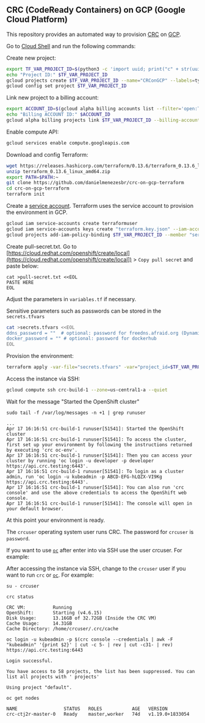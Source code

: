 ## CRC (CodeReady Containers) on GCP (Google Cloud Platform)

This repository provides an automated way 
to provision [CRC](https://developers.redhat.com/products/codeready-containers/overview) 
on [GCP](https://cloud.google.com/).

Go to [Cloud Shell](https://shell.cloud.google.com/?hl=en_US&show=terminal) and run the following commands:

Create new project:
```bash
export TF_VAR_PROJECT_ID=$(python3 -c 'import uuid; print("c" + str(uuid.uuid4().hex[:29]))')
echo "Project ID:" $TF_VAR_PROJECT_ID
gcloud projects create $TF_VAR_PROJECT_ID --name="CRConGCP" --labels=type=crc --format="json" --quiet
gcloud config set project $TF_VAR_PROJECT_ID
```

Link new project to a billing account:

```bash
export ACCOUNT_ID=$(gcloud alpha billing accounts list --filter='open:TRUE' --format='value(ACCOUNT_ID)' --limit=1)
echo "Billing ACCOUNT ID:" $ACCOUNT_ID
gcloud alpha billing projects link $TF_VAR_PROJECT_ID --billing-account $ACCOUNT_ID
```

Enable compute API:
```bash
gcloud services enable compute.googleapis.com
```

Download and config Terraform:
```bash
wget https://releases.hashicorp.com/terraform/0.13.6/terraform_0.13.6_linux_amd64.zip
unzip terraform_0.13.6_linux_amd64.zip
export PATH=$PATH:~
git clone https://github.com/danielmenezesbr/crc-on-gcp-terraform
cd crc-on-gcp-terraform
terraform init
```

Create a [service account](https://cloud.google.com/iam/docs/service-accounts). Terraform uses the service account to provision the environment in GCP.
```bash
gcloud iam service-accounts create terraformuser
gcloud iam service-accounts keys create "terraform.key.json" --iam-account "terraformuser@$TF_VAR_PROJECT_ID.iam.gserviceaccount.com"
gcloud projects add-iam-policy-binding $TF_VAR_PROJECT_ID --member "serviceAccount:terraformuser@$TF_VAR_PROJECT_ID.iam.gserviceaccount.com" --role 'roles/owner'
```

Create pull-secret.txt. Go to [https://cloud.redhat.com/openshift/create/local](https://cloud.redhat.com/openshift/create/local]) >
`Copy pull secret` and paste below:

```
cat >pull-secret.txt <<EOL
PASTE HERE
EOL
```


Adjust the parameters in `variables.tf` if necessary.

Sensitive parameters such as passwords can be stored in the `secrets.tfvars`

```bash
cat >secrets.tfvars <<EOL
ddns_password = ""  # optional: password for freedns.afraid.org (Dynamic DNS)
docker_password = "" # optional: password for dockerhub
EOL
```

Provision the environment:
```bash
terraform apply -var-file="secrets.tfvars" -var="project_id=$TF_VAR_PROJECT_ID" -auto-approve
```

Access the instance via SSH:
```bash
gcloud compute ssh crc-build-1 --zone=us-central1-a --quiet
```

Wait for the message "Started the OpenShift cluster"

``` 
sudo tail -f /var/log/messages -n +1 | grep runuser
```

```
...
Apr 17 16:16:51 crc-build-1 runuser[51541]: Started the OpenShift cluster
Apr 17 16:16:51 crc-build-1 runuser[51541]: To access the cluster, first set up your environment by following the instructions returned by executing 'crc oc-env'.
Apr 17 16:16:51 crc-build-1 runuser[51541]: Then you can access your cluster by running 'oc login -u developer -p developer https://api.crc.testing:6443'.
Apr 17 16:16:51 crc-build-1 runuser[51541]: To login as a cluster admin, run 'oc login -u kubeadmin -p ABCD-EFG-hLQZX-VI9Kg https://api.crc.testing:6443'.
Apr 17 16:16:51 crc-build-1 runuser[51541]: You can also run 'crc console' and use the above credentials to access the OpenShift web console.
Apr 17 16:16:51 crc-build-1 runuser[51541]: The console will open in your default browser.
```

At this point your environment is ready.

The `crcuser` operating system user runs CRC.
The password for `crcuser` is `password`.

If you want to use [`oc`](https://docs.openshift.com/container-platform/4.6/cli_reference/openshift_cli/getting-started-cli.html) 
after enter into via SSH 
use the user crcuser. For example:

After accessing the instance via SSH, 
change to the `crcuser` user if you 
want to run `crc` or  [`oc`](https://docs.openshift.com/container-platform/4.6/cli_reference/openshift_cli/getting-started-cli.html). 
For example:

```
su - crcuser
```

```
crc status
```

```
CRC VM:          Running
OpenShift:       Starting (v4.6.15)
Disk Usage:      13.16GB of 32.72GB (Inside the CRC VM)
Cache Usage:     14.31GB
Cache Directory: /home/crcuser/.crc/cache
```

```
oc login -u kubeadmin -p $(crc console --credentials | awk -F "kubeadmin" '{print $2}' | cut -c 5- | rev | cut -c31- | rev) https://api.crc.testing:6443
```

```
Login successful.

You have access to 58 projects, the list has been suppressed. You can list all projects with ' projects'

Using project "default".
```

```
oc get nodes
```

```
NAME                 STATUS   ROLES           AGE   VERSION
crc-ctj2r-master-0   Ready    master,worker   74d   v1.19.0+1833054
```